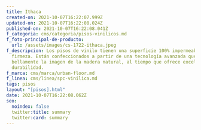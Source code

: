 ```yaml
---
title: Ithaca
created-on: 2021-10-07T16:22:07.999Z
updated-on: 2021-10-07T16:22:08.024Z
published-on: 2021-10-07T16:22:08.041Z
f_categoria: cms/categoria/pisos-vinilicos.md
f_foto-principal-de-producto:
  url: /assets/images/cs-1722-ithaca.jpeg
f_descripcion: Los pisos de vinilo tienen una superficie 100% impermeable y gran
  firmeza. Están confeccionados a partir de una tecnología avanzada que captura
  bellamente la imagen de la madera natural, al tiempo que ofrece excelente
  durabilidad.
f_marca: cms/marca/urban-floor.md
f_linea: cms/linea/spc-vinilica.md
tags: pisos
layout: "[pisos].html"
date: 2021-10-07T16:22:08.062Z
seo:
  noindex: false
  twitter:title: summary
  twitter:card: summary
---
```

